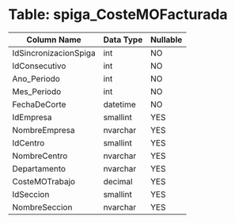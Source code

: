 # Table: spiga_CosteMOFacturada

| Column Name | Data Type | Nullable |
|-------------|-----------|----------|
| IdSincronizacionSpiga | int | NO |
| IdConsecutivo | int | NO |
| Ano_Periodo | int | NO |
| Mes_Periodo | int | NO |
| FechaDeCorte | datetime | NO |
| IdEmpresa | smallint | YES |
| NombreEmpresa | nvarchar | YES |
| IdCentro | smallint | YES |
| NombreCentro | nvarchar | YES |
| Departamento | nvarchar | YES |
| CosteMOTrabajo | decimal | YES |
| IdSeccion | smallint | YES |
| NombreSeccion | nvarchar | YES |
